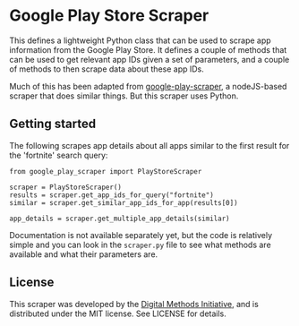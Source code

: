 # Google Play Store Scraper
This defines a lightweight Python class that can be used to scrape app 
information from the Google Play Store. It defines a couple of methods that can
be used to get relevant app IDs given a set of parameters, and a couple of 
methods to then scrape data about these app IDs.

Much of this has been adapted from 
[google-play-scraper](https://github.com/facundoolano/google-play-scraper), a 
nodeJS-based scraper that does similar things. But this scraper uses Python.

## Getting started
The following scrapes app details about all apps similar to the first result 
for the 'fortnite' search query:

```
from google_play_scraper import PlayStoreScraper

scraper = PlayStoreScraper()
results = scraper.get_app_ids_for_query("fortnite")
similar = scraper.get_similar_app_ids_for_app(results[0])

app_details = scraper.get_multiple_app_details(similar)
```

Documentation is not available separately yet, but the code is relatively
simple and you can look in the `scraper.py` file to see what methods are 
available and what their parameters are.

## License
This scraper was developed by the 
[Digital Methods Initiative](https://digitalmethods.net), and is distributed
under the MIT license. See LICENSE for details.